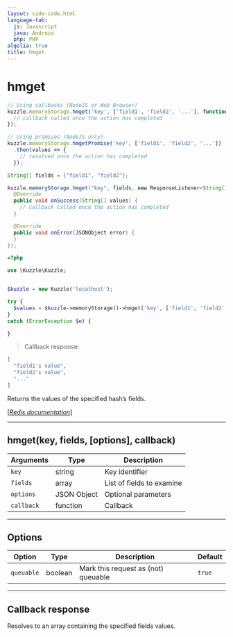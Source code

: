 ```yaml
---
layout: side-code.html
language-tab:
  js: Javascript
  java: Android
  php: PHP
algolia: true
title: hmget
---
```


# hmget

```js
// Using callbacks (NodeJS or Web Browser)
kuzzle.memoryStorage.hmget('key', ['field1', 'field2', '...'], function (err, values) {
  // callback called once the action has completed
});

// Using promises (NodeJS only)
kuzzle.memoryStorage.hmgetPromise('key', ['field1', 'field2', '...'])
  .then(values => {
    // resolved once the action has completed
  });
```

```java
String[] fields = {"field1", "field2"};

kuzzle.memoryStorage.hmget("key", fields, new ResponseListener<String[]>() {
  @Override
  public void onSuccess(String[] values) {
    // callback called once the action has completed
  }

  @Override
  public void onError(JSONObject error) {
  }
});
```

```php
<?php

use \Kuzzle\Kuzzle;


$kuzzle = new Kuzzle('localhost');

try {
  $values = $kuzzle->memoryStorage()->hmget('key', ['field1', 'field2', '...']);
}
catch (ErrorException $e) {

}
```

> Callback response:

```json
[
  "field1's value",
  "field2's value",
  "..."
]
```

Returns the values of the specified hash’s fields.

[[_Redis documentation_]](https://redis.io/commands/hmget)

---

## hmget(key, fields, [options], callback)

| Arguments | Type | Description |
|---------------|---------|----------------------------------------|
| `key` | string | Key identifier |
| `fields` | array | List of fields to examine |
| `options` | JSON Object | Optional parameters |
| `callback` | function | Callback |

---

## Options

| Option | Type | Description | Default |
|---------------|---------|----------------------------------------|---------|
| `queuable` | boolean | Mark this request as (not) queuable | `true` |

---

## Callback response

Resolves to an array containing the specified fields values.
